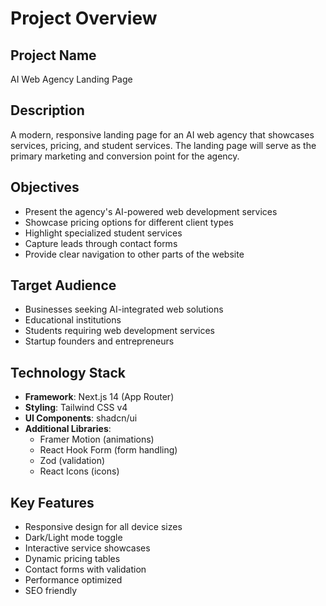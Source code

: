 # Project Overview

## Project Name
AI Web Agency Landing Page

## Description
A modern, responsive landing page for an AI web agency that showcases services, pricing, and student services. The landing page will serve as the primary marketing and conversion point for the agency.

## Objectives
- Present the agency's AI-powered web development services
- Showcase pricing options for different client types
- Highlight specialized student services
- Capture leads through contact forms
- Provide clear navigation to other parts of the website

## Target Audience
- Businesses seeking AI-integrated web solutions
- Educational institutions
- Students requiring web development services
- Startup founders and entrepreneurs

## Technology Stack
- **Framework**: Next.js 14 (App Router)
- **Styling**: Tailwind CSS v4
- **UI Components**: shadcn/ui
- **Additional Libraries**: 
  - Framer Motion (animations)
  - React Hook Form (form handling)
  - Zod (validation)
  - React Icons (icons)

## Key Features
- Responsive design for all device sizes
- Dark/Light mode toggle
- Interactive service showcases
- Dynamic pricing tables
- Contact forms with validation
- Performance optimized
- SEO friendly